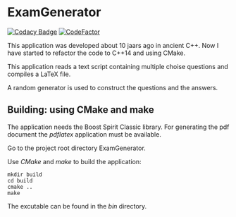 # ExamGenerator

[![Codacy Badge](https://api.codacy.com/project/badge/Grade/be97a480b1114b2abfe83f4552011489)](https://www.codacy.com/app/josokw/ExamGenerator?utm_source=github.com&amp;utm_medium=referral&amp;utm_content=josokw/ExamGenerator&amp;utm_campaign=Badge_Grade)
[![CodeFactor](https://www.codefactor.io/repository/github/josokw/examgenerator/badge)](https://www.codefactor.io/repository/github/josokw/examgenerator)

This application was developed about 10 jaars ago in ancient C++.
Now I have started to refactor the code to C++14 and using CMake.

This application reads a text script containing multiple choise questions
and compiles a LaTeX file.

A random generator is used to construct the questions and the answers.

## Building: using CMake and make

The application needs the Boost Spirit Classic library. 
For generating the pdf document the *pdflatex* application must be available.

Go to the project root directory ExamGenerator.

Use *CMake* and *make* to build the application:

    mkdir build
    cd build
    cmake ..
    make

The excutable can be found in the *bin* directory.
